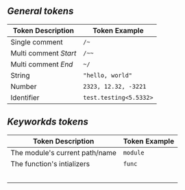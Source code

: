 ## *General tokens*

| Token Description     | Token Example |
|----------|------------|
| Single comment                 |  ``/~``          |
| Multi comment *Start*          |  ``/~~``         |
| Multi comment *End*            |  ``~/``          |
| String |``"hello, world"`` |
| Number | ``2323, 12.32, -3221`` |
| Identifier| ``test.testing<5.5332>`` |

## *Keyworkds tokens*

| Token Description     | Token Example |
|-----------------------|---------------
| The module's current path/name | ``module``
| The function's intializers | ``func``
|                       |
|                       |
|                       |
|                       |
|                       |

